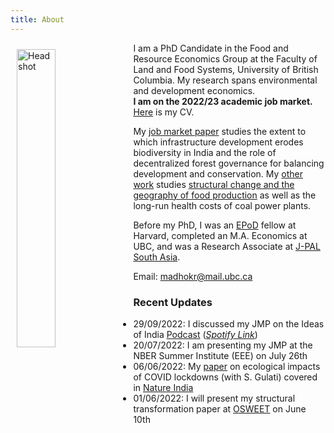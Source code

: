 ```yaml
---
title: About
---
```

<img src="/img/headshot.jpg" alt="Headshot" width="35%" style="float:left; margin:10px 10px 10px 10px;" />

I am a PhD Candidate in the Food and Resource Economics Group at the Faculty of Land and Food Systems, University of British Columbia. My research spans environmental and development economics.\
**I am on the 2022/23 academic job market.** [Here](/pdf/rmadhok_cv.pdf) is my CV.

My [job market paper](/pdf/rmadhok_jmp_2022.pdf) studies the extent to which infrastructure development erodes biodiversity in India and the role of decentralized forest governance for balancing development and conservation. My [other work](/research/) studies [structural change and the geography of food production](/pdf/2022_rural_urban_agriculture.pdf) as well as the long-run health costs of coal power plants.

Before my PhD, I was an [EPoD](https://epod.cid.harvard.edu/) fellow at Harvard, completed an M.A. Economics at UBC, and was a Research Associate at [J-PAL South Asia](https://www.povertyactionlab.org/south-asia).

Email: <a href="mailto:madhokr@mail.ubc.ca">madhokr@mail.ubc.ca</a>


### Recent Updates
* 29/09/2022: I discussed my JMP on the Ideas of India [Podcast](https://www.discoursemagazine.com/politics/2022/09/29/ideas-of-india-the-development-biodiversity-tradeoff-in-india/) ([*Spotify Link*](https://open.spotify.com/episode/0nzEilFXhLVgJNZkb8rCKD))
* 20/07/2022: I am presenting my JMP at the NBER Summer Institute (EEE) on July 26th
* 06/06/2022: My [paper](https://www.sciencedirect.com/science/article/pii/S0006320722001501) on ecological impacts of COVID lockdowns (with S. Gulati) covered in [Nature India](https://www.nature.com/articles/d44151-022-00060-2)
* 01/06/2022: I will present my structural transformation paper at [OSWEET](https://edrub.in/osweet.html) on June 10th